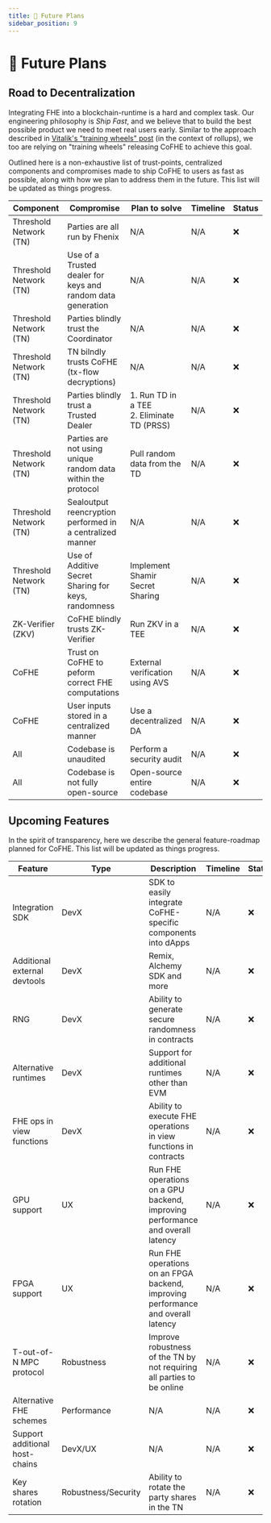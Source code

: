 ```yaml
---
title: 🔮 Future Plans
sidebar_position: 9
---
```


# 🔮 Future Plans

## Road to Decentralization

Integrating FHE into a blockchain-runtime is a hard and complex task. Our engineering philosophy is _Ship Fast_, and we believe that to build the best possible product we need to meet real users early. Similar to the approach described in [Vitalik's "training wheels" post](https://ethereum-magicians.org/t/proposed-milestones-for-rollups-taking-off-training-wheels/11571) (in the context of rollups), we too are relying on "training wheels" releasing CoFHE to achieve this goal.

Outlined here is a non-exhaustive list of trust-points, centralized components and compromises made to ship CoFHE to users as fast as possible, along with how we plan to address them in the future. This list will be updated as things progress.

| Component              | Compromise                                                   | Plan to solve                          | Timeline | Status |
| ---------------------- | ------------------------------------------------------------ | -------------------------------------- | -------- | ------ |
| Threshold Network (TN) | Parties are all run by Fhenix                                | N/A                                    | N/A      | ❌     |
| Threshold Network (TN) | Use of a Trusted dealer for keys and random data generation  | N/A                                    | N/A      | ❌     |
| Threshold Network (TN) | Parties blindly trust the Coordinator                        | N/A                                    | N/A      | ❌     |
| Threshold Network (TN) | TN bilndly trusts CoFHE (tx-flow decryptions)                | N/A                                    | N/A      | ❌     |
| Threshold Network (TN) | Parties blindly trust a Trusted Dealer                       | 1. Run TD in a TEE</br>2. Eliminate TD (PRSS) | N/A      | ❌     |
| Threshold Network (TN) | Parties are not using unique random data within the protocol | Pull random data from the TD           | N/A      | ❌     |
| Threshold Network (TN) | Sealoutput reencryption performed in a centralized manner    | N/A                                    | N/A      | ❌     |
| Threshold Network (TN) | Use of Additive Secret Sharing for keys, randomness          | Implement Shamir Secret Sharing        | N/A      | ❌     |
| ZK-Verifier (ZKV)      | CoFHE blindly trusts ZK-Verifier                             | Run ZKV in a TEE                       | N/A      | ❌     |
| CoFHE                  | Trust on CoFHE to peform correct FHE computations            | External verification using AVS        | N/A      | ❌     |
| CoFHE                  | User inputs stored in a centralized manner                   | Use a decentralized DA                 | N/A      | ❌     |
| All                    | Codebase is unaudited                                        | Perform a security audit               | N/A      | ❌     |
| All                    | Codebase is not fully open-source                            | Open-source entire codebase            | N/A      | ❌     |

## Upcoming Features

In the spirit of transparency, here we describe the general feature-roadmap planned for CoFHE. This list will be updated as things progress.

| Feature                        | Type                | Description                                                                      | Timeline | Status |
| ------------------------------ | ------------------- | -------------------------------------------------------------------------------- | -------- | ------ |
| Integration SDK                | DevX                | SDK to easily integrate CoFHE-specific components into dApps                     | N/A      | ❌     |
| Additional external devtools   | DevX                | Remix, Alchemy SDK and more                                                      | N/A      | ❌     |
| RNG                            | DevX                | Ability to generate secure randomness in contracts                               | N/A      | ❌     |
| Alternative runtimes           | DevX                | Support for additional runtimes other than EVM                                   | N/A      | ❌     |
| FHE ops in view functions      | DevX                | Ability to execute FHE operations in view functions in contracts                 | N/A      | ❌     |
| GPU support                    | UX                  | Run FHE operations on a GPU backend, improving performance and overall latency   | N/A      | ❌     |
| FPGA support                   | UX                  | Run FHE operations on an FPGA backend, improving performance and overall latency | N/A      | ❌     |
| T-out-of-N MPC protocol        | Robustness          | Improve robustness of the TN by not requiring all parties to be online           | N/A      | ❌     |
| Alternative FHE schemes        | Performance         | N/A                                                                              | N/A      | ❌     |
| Support additional host-chains | DevX/UX             | N/A                                                                              | N/A      | ❌     |
| Key shares rotation            | Robustness/Security | Ability to rotate the party shares in the TN                                     | N/A      | ❌     |
